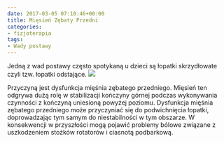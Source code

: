 ```yaml
---
date: 2017-03-05 07:10:46+00:00
title: Mięsień Zębaty Przedni
categories:
- fizjoterapia
tags:
- Wady postawy
---
```


Jedną z wad postawy często spotykaną u dzieci są łopatki skrzydłowate czyli tzw. łopatki odstające. ![](http://fizjoterapia-rzeszow.com.pl/wp-content/uploads/2017/03/16830868_1778312559162536_7932913824521883780_n-300x229.jpg)

Przyczyną jest dysfunkcja mięśnia zębatego przedniego.
Mięsień ten odgrywa dużą rolę w stabilizacji kończyny górnej podczas wykonywania czynności z kończyną uniesioną powyżej poziomu. Dysfunkcja mięśnia zębatego przedniego może przyczyniać się do podwichnięcia łopatki, doprowadzając tym samym do niestabilności w tym obszarze. W konsekwencji w przyszłości mogą pojawić problemy bólowe związane z uszkodzeniem stożków rotatorów i ciasnotą podbarkową.
